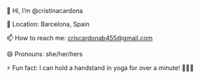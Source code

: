 👋 Hi, I’m @cristinacardona

📍 Location: Barcelona, Spain

📫 How to reach me: criscardonab455@gmail.com

😄 Pronouns: she/her/hers

⚡ Fun fact: I can hold a handstand in yoga for over a minute! 🧘🏻‍♀️